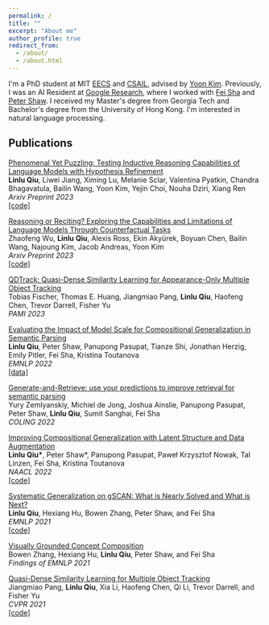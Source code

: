 ```yaml
---
permalink: /
title: ""
excerpt: "About me"
author_profile: true
redirect_from:
  - /about/
  - /about.html
---
```


I'm a PhD student at MIT [EECS](https://www.eecs.mit.edu) and [CSAIL](https://www.csail.mit.edu), advised by [Yoon Kim](https://people.csail.mit.edu/yoonkim). Previously, I was an AI Resident at [Google Research](https://research.google), where I worked with [Fei Sha](https://viterbi-web.usc.edu/~feisha) and [Peter Shaw](http://www.ptshaw.com). I received my Master's degree from Georgia Tech and Bachelor's degree from the University of Hong Kong. I'm interested in natural language processing.

Publications
------
[Phenomenal Yet Puzzling: Testing Inductive Reasoning Capabilities of Language Models with Hypothesis Refinement](https://arxiv.org/abs/2310.08559) \
**Linlu Qiu**, Liwei Jiang, Ximing Lu, Melanie Sclar, Valentina Pyatkin, Chandra Bhagavatula, Bailin Wang, Yoon Kim, Yejin Choi, Nouha Dziri, Xiang Ren \
*Arxiv Preprint 2023* \
[\[code\]](https://github.com/linlu-qiu/lm-inductive-reasoning)

[Reasoning or Reciting? Exploring the Capabilities and Limitations of Language Models Through Counterfactual Tasks](https://arxiv.org/abs/2307.02477) \
Zhaofeng Wu, **Linlu Qiu**, Alexis Ross, Ekin Akyürek, Boyuan Chen, Bailin Wang, Najoung Kim, Jacob Andreas, Yoon Kim \
*Arxiv Preprint 2023* \
[\[code\]](https://github.com/ZhaofengWu/counterfactual-evaluation)

[QDTrack: Quasi-Dense Similarity Learning for Appearance-Only Multiple Object Tracking](https://arxiv.org/abs/2210.06984) \
Tobias Fischer, Thomas E. Huang, Jiangmiao Pang, **Linlu Qiu**, Haofeng Chen, Trevor Darrell, Fisher Yu \
*PAMI 2023*

[Evaluating the Impact of Model Scale for Compositional Generalization in Semantic Parsing](https://arxiv.org/abs/2205.12253) \
**Linlu Qiu**, Peter Shaw, Panupong Pasupat, Tianze Shi, Jonathan Herzig, Emily Pitler, Fei Sha, Kristina Toutanova \
*EMNLP 2022* \
[\[data\]](https://drive.google.com/file/d/118igrs-jA2k8j4ft-GYVPQOm8xbce7ht/view?usp=sharing)

[Generate-and-Retrieve: use your predictions to improve retrieval for semantic parsing](https://arxiv.org/abs/2209.14899) \
Yury Zemlyanskiy, Michiel de Jong, Joshua Ainslie, Panupong Pasupat, Peter Shaw, **Linlu Qiu**, Sumit Sanghai, Fei Sha \
*COLING 2022*

[Improving Compositional Generalization with Latent Structure and Data Augmentation](https://arxiv.org/abs/2112.07610) \
**Linlu Qiu\***, Peter Shaw\*, Panupong Pasupat, Paweł Krzysztof Nowak, Tal Linzen, Fei Sha, Kristina Toutanova \
*NAACL 2022* \
[\[code\]](https://github.com/google-research/language/tree/master/language/compgen/csl)

[Systematic Generalization on gSCAN: What is Nearly Solved and What is Next?](https://arxiv.org/abs/2109.12243) \
**Linlu Qiu**, Hexiang Hu, Bowen Zhang, Peter Shaw, and Fei Sha \
*EMNLP 2021* \
[\[code\]](https://github.com/google-research/language/tree/master/language/gscan)

[Visually Grounded Concept Composition](https://arxiv.org/abs/2109.14115) \
Bowen Zhang, Hexiang Hu, **Linlu Qiu**, Peter Shaw, and Fei Sha  \
*Findings of EMNLP 2021*

[Quasi-Dense Similarity Learning for Multiple Object Tracking](https://arxiv.org/abs/2006.06664) \
Jiangmiao Pang, **Linlu Qiu**, Xia Li, Haofeng Chen, Qi Li, Trevor Darrell, and Fisher Yu \
*CVPR 2021* \
[\[code\]](https://github.com/SysCV/qdtrack)
